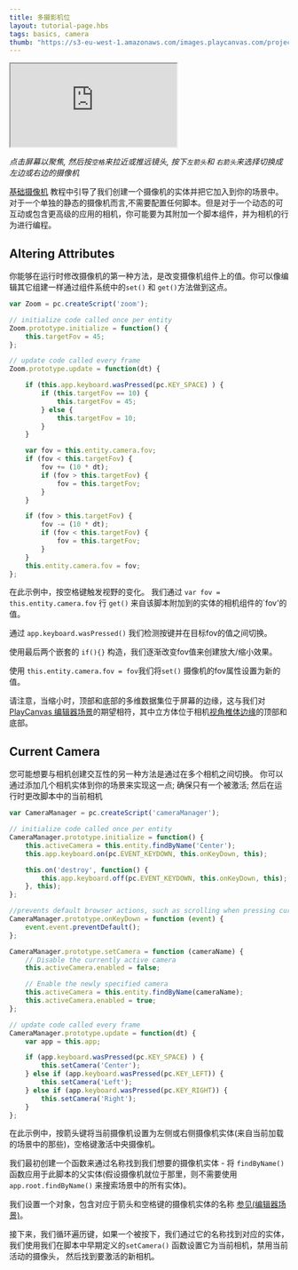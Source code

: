 ```yaml
---
title: 多摄影机位
layout: tutorial-page.hbs
tags: basics, camera
thumb: "https://s3-eu-west-1.amazonaws.com/images.playcanvas.com/projects/12/405835/E7331A-image-75.jpg"
---
```


<iframe loading="lazy" src="https://playcanv.as/p/5yUf1fvg/" title="More Cameras"></iframe>

*点击屏幕以聚焦, 然后按`空格`来拉近或推远镜头, 按下`左箭头`和 `右箭头`来选择切换成左边或右边的摄像机*

[基础摄像机][1] 教程中引导了我们创建一个摄像机的实体并把它加入到你的场景中。对于一个单独的静态的摄像机而言,不需要配置任何脚本。但是对于一个动态的可互动或包含更高级的应用的相机，你可能要为其附加一个脚本组件，并为相机的行为进行编程。

## Altering Attributes

你能够在运行时修改摄像机的第一种方法，是改变摄像机组件上的值。你可以像编辑其它组建一样通过组件系统中的`set()` 和 `get()`方法做到这点。

```javascript
var Zoom = pc.createScript('zoom');

// initialize code called once per entity
Zoom.prototype.initialize = function() {
    this.targetFov = 45;
};

// update code called every frame
Zoom.prototype.update = function(dt) {

    if (this.app.keyboard.wasPressed(pc.KEY_SPACE) ) {
        if (this.targetFov == 10) {
            this.targetFov = 45;
        } else {
            this.targetFov = 10;
        }
    }

    var fov = this.entity.camera.fov;
    if (fov < this.targetFov) {
        fov += (10 * dt);
        if (fov > this.targetFov) {
            fov = this.targetFov;
        }
    }

    if (fov > this.targetFov) {
        fov -= (10 * dt);
        if (fov < this.targetFov) {
            fov = this.targetFov;
        }
    }
    this.entity.camera.fov = fov;
};

```

在此示例中，按空格键触发视野的变化。 我们通过 `var fov = this.entity.camera.fov` 行 `get()` 来自该脚本附加到的实体的相机组件的`fov'的值。

通过 `app.keyboard.wasPressed()` 我们检测按键并在目标fov的值之间切换。

使用最后两个嵌套的 `if(){}` 构造，我们逐渐改变fov值来创建放大/缩小效果。

使用 `this.entity.camera.fov = fov`我们将`set()` 摄像机的fov属性设置为新的值。

请注意，当缩小时，顶部和底部的多维数据集位于屏幕的边缘，这与我们对[PlayCanvas 编辑器场景][3]的期望相符，其中立方体位于相机[视角椎体边缘][2]的顶部和底部。

## Current Camera

您可能想要与相机创建交互性的另一种方法是通过在多个相机之间切换。 你可以通过添加几个相机实体到你的场景来实现这一点; 确保只有一个被激活; 然后在运行时更改脚本中的当前相机

```javascript
var CameraManager = pc.createScript('cameraManager');

// initialize code called once per entity
CameraManager.prototype.initialize = function() {
    this.activeCamera = this.entity.findByName('Center');
    this.app.keyboard.on(pc.EVENT_KEYDOWN, this.onKeyDown, this);

    this.on('destroy', function() {
        this.app.keyboard.off(pc.EVENT_KEYDOWN, this.onKeyDown, this);
    }, this);
};

//prevents default browser actions, such as scrolling when pressing cursor keys
CameraManager.prototype.onKeyDown = function (event) {
    event.event.preventDefault();
};

CameraManager.prototype.setCamera = function (cameraName) {
    // Disable the currently active camera
    this.activeCamera.enabled = false;

    // Enable the newly specified camera
    this.activeCamera = this.entity.findByName(cameraName);
    this.activeCamera.enabled = true;
};

// update code called every frame
CameraManager.prototype.update = function(dt) {
    var app = this.app;

    if (app.keyboard.wasPressed(pc.KEY_SPACE) ) {
        this.setCamera('Center');
    } else if (app.keyboard.wasPressed(pc.KEY_LEFT)) {
        this.setCamera('Left');
    } else if (app.keyboard.wasPressed(pc.KEY_RIGHT)) {
        this.setCamera('Right');
    }
};
```

在此示例中，按箭头键将当前摄像机设置为左侧或右侧摄像机实体(来自当前加载的场景中的那些)，空格键激活中央摄像机。

我们最初创建一个函数来通过名称找到我们想要的摄像机实体 - 将 `findByName()` 函数应用于此脚本的父实体(假设摄像机就位于那里，则不需要使用`app.root.findByName()` 来搜索场景中的所有实体)。

我们设置一个对象，包含对应于箭头和空格键的摄像机实体的名称 [参见(编辑器场景)][3]。

接下来，我们循环遍历键，如果一个被按下，我们通过它的名称找到对应的实体，我们使用我们在脚本中早期定义的`setCamera()` 函数设置它为当前相机，禁用当前活动的摄像头， 然后找到要激活的新相机。

[1]: /tutorials/basic-cameras/
[2]: https://en.wikipedia.org/wiki/Frustum
[3]: https://playcanvas.com/editor/scene/440116
